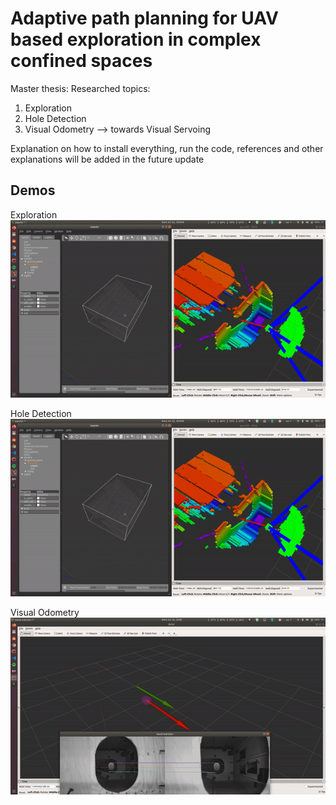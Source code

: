# Adaptive path planning for UAV based exploration in complex confined spaces

Master thesis:
Researched topics:
1. Exploration
2. Hole Detection
3. Visual Odometry --> towards Visual Servoing

Explanation on how to install everything, run the code, references and other explanations will be added in the future update


## Demos 

Exploration
![](demo_gifs/exploration_demo.gif)

Hole Detection
![](demo_gifs/exploration_demo.gif)

Visual Odometry
![](demo_gifs/visual_demo.gif)